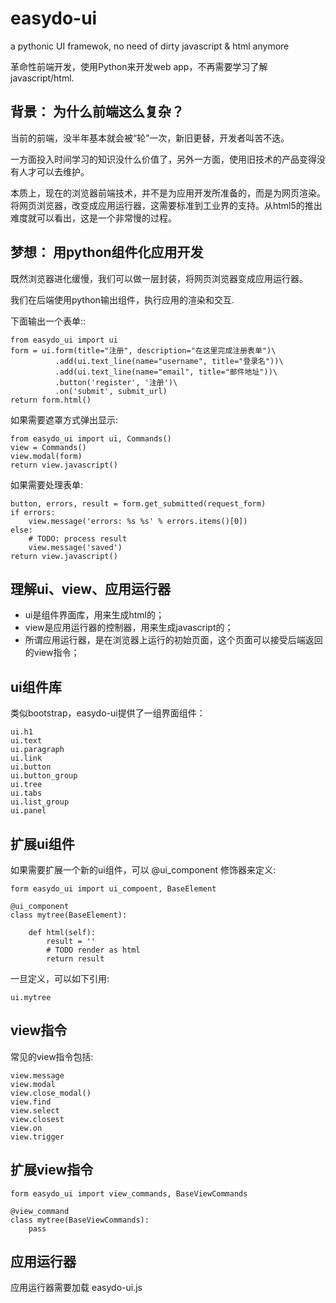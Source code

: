 # easydo-ui
a pythonic UI framewok, no need of dirty javascript &amp; html anymore

革命性前端开发，使用Python来开发web app，不再需要学习了解javascript/html.

## 背景： 为什么前端这么复杂？

当前的前端，没半年基本就会被“轮”一次，新旧更替，开发者叫苦不迭。

一方面投入时间学习的知识没什么价值了，另外一方面，使用旧技术的产品变得没有人才可以去维护。

本质上，现在的浏览器前端技术，并不是为应用开发所准备的，而是为网页渲染。将网页浏览器，改变成应用运行器，这需要标准到工业界的支持。从html5的推出难度就可以看出，这是一个非常慢的过程。

## 梦想： 用python组件化应用开发

既然浏览器进化缓慢，我们可以做一层封装，将网页浏览器变成应用运行器。

我们在后端使用python输出组件，执行应用的渲染和交互.

下面输出一个表单::

    from easydo_ui import ui
    form = ui.form(title="注册", description="在这里完成注册表单")\
              .add(ui.text_line(name="username", title="登录名"))\
              .add(ui.text_line(name="email", title="邮件地址"))\
              .button('register', '注册')\
              .on('submit', submit_url)
    return form.html()

如果需要遮罩方式弹出显示:

    from easydo_ui import ui, Commands()
    view = Commands()
    view.modal(form)
    return view.javascript()

如果需要处理表单:

    button, errors, result = form.get_submitted(request_form)
    if errors:
        view.message('errors: %s %s' % errors.items()[0])
    else:
        # TODO: process result
        view.message('saved')
    return view.javascript()

##  理解ui、view、应用运行器
  
- ui是组件界面库，用来生成html的；
- view是应用运行器的控制器，用来生成javascript的；
- 所谓应用运行器，是在浏览器上运行的初始页面，这个页面可以接受后端返回的view指令；

## ui组件库

类似bootstrap，easydo-ui提供了一组界面组件：

    ui.h1
    ui.text
    ui.paragraph
    ui.link
    ui.button
    ui.button_group
    ui.tree
    ui.tabs
    ui.list_group
    ui.panel

## 扩展ui组件

如果需要扩展一个新的ui组件，可以 @ui_component 修饰器来定义:

    form easydo_ui import ui_compoent, BaseElement
    
    @ui_component
    class mytree(BaseElement):
    
        def html(self):
            result = ''
            # TODO render as html
            return result

一旦定义，可以如下引用:

    ui.mytree

## view指令

常见的view指令包括:

    view.message
    view.modal
    view.close_modal()
    view.find
    view.select
    view.closest
    view.on
    view.trigger

## 扩展view指令

    form easydo_ui import view_commands, BaseViewCommands

    @view_command
    class mytree(BaseViewCommands):
        pass

## 应用运行器

应用运行器需要加载 easydo-ui.js

